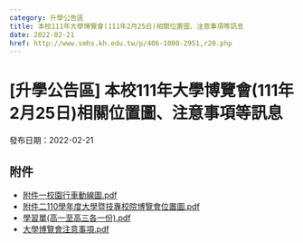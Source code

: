 ```yaml
---
category: 升學公告區
title: 本校111年大學博覽會(111年2月25日)相關位置圖、注意事項等訊息
date: 2022-02-21
href: http://www.smhs.kh.edu.tw/p/406-1000-2951,r20.php
---
```


# [升學公告區] 本校111年大學博覽會(111年2月25日)相關位置圖、注意事項等訊息

發布日期：2022-02-21

<div><div></div><div></div></div>

## 附件

- [附件一校園行車動線圖.pdf](https://www.smhs.kh.edu.tw/var/file/0/1000/attach/41/pta_2675_8056718_07670.pdf)
- [附件二110學年度大學暨技專校院博覽會位置圖.pdf](https://www.smhs.kh.edu.tw/var/file/0/1000/attach/41/pta_2676_2376670_07670.pdf)
- [學習單(高一至高三各一份).pdf](https://www.smhs.kh.edu.tw/var/file/0/1000/attach/41/pta_2677_2888814_07671.pdf)
- [大學博覽會注意事項.pdf](https://www.smhs.kh.edu.tw/var/file/0/1000/attach/41/pta_2678_4645541_13339.pdf)
